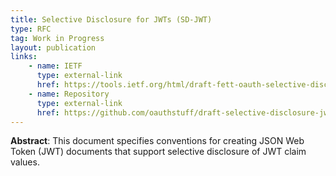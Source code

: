 ```yaml
---
title: Selective Disclosure for JWTs (SD-JWT)
type: RFC
tag: Work in Progress
layout: publication
links:
    - name: IETF
      type: external-link
      href: https://tools.ietf.org/html/draft-fett-oauth-selective-disclosure-jwt
    - name: Repository
      type: external-link
      href: https://github.com/oauthstuff/draft-selective-disclosure-jwt
---
```


**Abstract**: 
This document specifies conventions for creating JSON Web Token (JWT) documents that support selective disclosure of JWT claim values.

